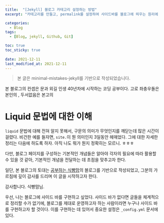 ```yaml
---
title:  "[Jekyll] 블로그 카테고리 설정하는 방법"
excerpt: "카테고리를 만들고, permalink를 설정하여 사이드바를 블로그에 띄우는 원리에 대한 기록"

categories:
  - Blog
tags:
  - [Blog, jekyll, Github, Git]

toc: true
toc_sticky: true
 
date: 2021-12-11
last_modified_at: 2021-12-11
---
```


> 본 글은 minimal-mistakes-jekyll를 기반으로 작성되었습니다. 

본 블로그의 컨셉은 문과 외길 인생 40년차에 시작하는 코딩 공부이다.
고로 좌충우돌은 본인의  , 두서없음은 본고의 


# Liquid 문법에 대한 이해

`liquid` 문법에 대해 전혀 알지 못해서, 구문의 의미가 무엇인지를 깨닫는데 많은 시간이 걸렸다. 
비건한 예를 들자면, `site.`이 뭔 의미인지 3일동안 헤매었다. 
그에 대한 자세한 정리는 다음에 하도록 하자. 아직 나도 뭐가 뭔지 정확히는 모르니. ㅎㅎㅎ

다만, 블로그 페이지를 구성하는 기본적인 개념들은 알아야 각자의 필요에 따라 활용할 수 있을 것 같아, 기본적인 개념을 전달하는 데 초점을 맞추고자 한다. 

일단, 본 블로그의 토대는 [공부하는 식빵맘](https://ansohxxn.github.io/)의 블로그를 기반으로 작성되었고, 그분의 가르침에 깊이 감사를 드리며 이 글을 시작하고자 한다. 

감사합니다. 식빵맘님. 

우선, 나는 블로그에 사이드 바를 구현하고 싶었다. 
사이드 바가 없다면 글들을 체계적으로 정리할 수가 없기에, 블로그를 제대로 운영하고자 하는 사람이라면 누구나 사이드 바를 구현하고자 할 것이다. 
이를 구현하는 데 있어서 중요한 설정은 `_config.yml` 문서에 있다.  
